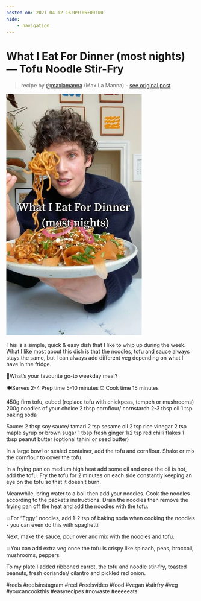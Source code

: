 ```yaml
---
posted on: 2021-04-12 16:09:06+00:00
hide:
    - navigation
---
```


# What I Eat For Dinner (most nights) — Tofu Noodle Stir-Fry  

> recipe by [@maxlamanna](https://www.instagram.com/maxlamanna/) 
(Max La Manna) - [see original post](https://instagram.com/p/CNknNb1pg7G)

![](../img/maxlamanna_12-04-2021_1604.png)


This is a simple, quick & easy dish that I like to whip up during the week. What I like most about this dish is that the noodles, tofu and sauce always stays the same, but I can always add different veg depending on what I have in the fridge.

🍜What’s your favourite go-to weekday meal?

🍽Serves 2-4
Prep time 5-10 minutes
⏰ Cook time 15 minutes

450g firm tofu, cubed (replace tofu with chickpeas, tempeh or mushrooms)
200g noodles of your choice
2 tbsp cornflour/ cornstarch
2-3 tbsp oil
1 tsp baking soda

Sauce:
2 tbsp soy sauce/ tamari
2 tsp sesame oil
2 tsp rice vinegar
2 tsp maple syrup or brown sugar
1 tbsp fresh ginger
1/2 tsp red chilli flakes
1 tbsp peanut butter (optional tahini or seed butter)

In a large bowl or sealed container, add the tofu and cornflour. Shake or mix the cornflour to cover the tofu. 

In a frying pan on medium high heat add some oil and once the oil is hot, add the tofu. Fry the tofu for 2 minutes on each side constantly keeping an eye on the tofu so that it doesn’t burn.

Meanwhile, bring water to a boil then add your noodles. Cook the noodles according to the packet’s instructions. Drain the noodles then remove the frying pan off the heat and add the noodles with the tofu.

💥For “Eggy” noodles, add 1-2 tsp of baking soda when cooking the noodles - you can even do this with spaghetti!

Next, make the sauce, pour over and mix with the noodles and tofu.

💥You can add extra veg once the tofu is crispy like spinach, peas, broccoli, mushrooms, peppers.

To my plate I added ribboned carrot, the tofu and noodle stir-fry, toasted peanuts, fresh coriander/ cilantro and pickled red onion.

\#reels \#reelsinstagram \#reel \#reelsvideo \#food \#vegan \#stirfry \#veg \#youcancookthis \#easyrecipes \#nowaste \#eeeeeats 